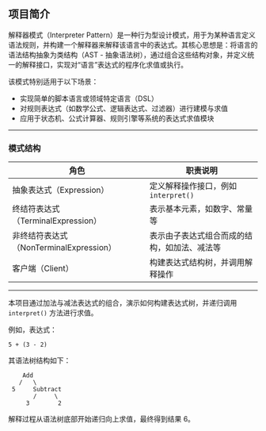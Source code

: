 ## 项目简介

解释器模式（Interpreter Pattern）是一种行为型设计模式，用于为某种语言定义语法规则，并构建一个解释器来解释该语言中的表达式。其核心思想是：将语言的语法结构抽象为类结构（AST - 抽象语法树），通过组合这些结构对象，并定义统一的解释接口，实现对“语言”表达式的程序化求值或执行。

该模式特别适用于以下场景：

- 实现简单的脚本语言或领域特定语言（DSL）
- 对规则表达式（如数学公式、逻辑表达式、过滤器）进行建模与求值
- 应用于状态机、公式计算器、规则引擎等系统的表达式求值模块

---

### 模式结构

| 角色                         | 职责说明                                                  |
|------------------------------|-----------------------------------------------------------|
| 抽象表达式（Expression）     | 定义解释操作接口，例如 `interpret()`                      |
| 终结符表达式（TerminalExpression） | 表示基本元素，如数字、常量等                        |
| 非终结符表达式（NonTerminalExpression） | 表示由子表达式组合而成的结构，如加法、减法等     |
| 客户端（Client）             | 构建表达式结构树，并调用解释操作                          |

---

本项目通过加法与减法表达式的组合，演示如何构建表达式树，并递归调用 `interpret()` 方法进行求值。

例如，表达式：

`5 + (3 - 2)`

其语法树结构如下：

```text
    Add
   /   \
 5     Subtract
       /     \
     3        2
```

解释过程从语法树底部开始递归向上求值，最终得到结果 6。